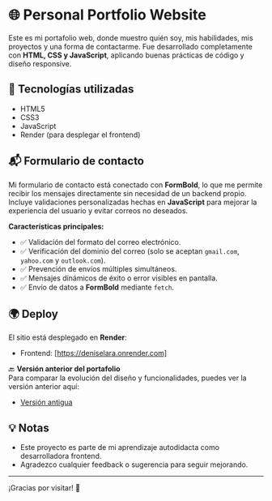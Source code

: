 # 🌐 Personal Portfolio Website
Este es mi portafolio web, donde muestro quién soy, mis habilidades, mis proyectos y una forma de contactarme. Fue desarrollado completamente con **HTML, CSS y JavaScript**, aplicando buenas prácticas de código y diseño responsive.


## 🚀 Tecnologías utilizadas
- HTML5
- CSS3
- JavaScript
- Render (para desplegar el frontend)


## 📬 Formulario de contacto

Mi formulario de contacto está conectado con **FormBold**, lo que me permite recibir los mensajes directamente sin necesidad de un backend propio.  
Incluye validaciones personalizadas hechas en **JavaScript** para mejorar la experiencia del usuario y evitar correos no deseados.

**Características principales:**
- ✅ Validación del formato del correo electrónico.  
- ✅ Verificación del dominio del correo (solo se aceptan `gmail.com`, `yahoo.com` y `outlook.com`).  
- ✅ Prevención de envíos múltiples simultáneos.  
- ✅ Mensajes dinámicos de éxito o error visibles en pantalla.  
- ✅ Envío de datos a **FormBold** mediante `fetch`.

## 🌍 Deploy
El sitio está desplegado en **Render**:
- Frontend: [https://deniselara.onrender.com]

🔙 **Versión anterior del portafolio**  
Para comparar la evolución del diseño y funcionalidades, puedes ver la versión anterior aquí:  
- [Versión antigua](https://portfolio-wn18.onrender.com)  


## 💡 Notas
- Este proyecto es parte de mi aprendizaje autodidacta como desarrolladora frontend.
- Agradezco cualquier feedback o sugerencia para seguir mejorando.

---

¡Gracias por visitar! 💜


